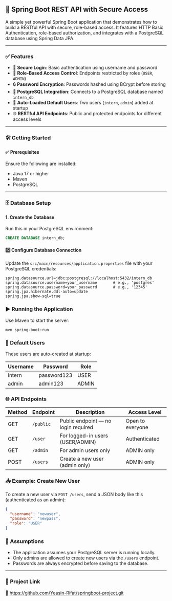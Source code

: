 ## 🚀 Spring Boot REST API with Secure Access

A simple yet powerful Spring Boot application that demonstrates how to build a RESTful API with secure, role-based access. It features HTTP Basic Authentication, role-based authorization, and integrates with a PostgreSQL database using Spring Data JPA.

---

### ✅ Features

- 🔐 **Secure Login**: Basic authentication using username and password
- 👥 **Role-Based Access Control**: Endpoints restricted by roles (`USER`, `ADMIN`)
- 🔒 **Password Encryption**: Passwords hashed using BCrypt before storing
- 🐘 **PostgreSQL Integration**: Connects to a PostgreSQL database named `intern_db`
- 👤 **Auto-Loaded Default Users**: Two users (`intern`, `admin`) added at startup
- 🌐 **RESTful API Endpoints**: Public and protected endpoints for different access levels

---

### 🛠️ Getting Started

#### ✅ Prerequisites

Ensure the following are installed:

- Java 17 or higher
- Maven
- PostgreSQL

---

### 🗄️ Database Setup

#### 1. Create the Database

Run this in your PostgreSQL environment:

```sql
CREATE DATABASE intern_db;

```

#### 2️⃣ Configure Database Connection

Update the `src/main/resources/application.properties` file with your PostgreSQL credentials:

```properties
spring.datasource.url=jdbc:postgresql://localhost:5432/intern_db
spring.datasource.username=your_username       # e.g., 'postgres'
spring.datasource.password=your_password       # e.g., '12345'
spring.jpa.hibernate.ddl-auto=update
spring.jpa.show-sql=true

```

### ▶️ Running the Application
Use Maven to start the server:
```
mvn spring-boot:run
```

### 👥 Default Users

These users are auto-created at startup:

| Username | Password     | Role  |
|----------|--------------|-------|
| intern   | password123  | USER  |
| admin    | admin123     | ADMIN |


### 🌐 API Endpoints

| Method | Endpoint   | Description                          | Access Level     |
|--------|------------|--------------------------------------|------------------|
| GET    | `/public`  | Public endpoint — no login required | Open to everyone |
| GET    | `/user`    | For logged-in users (USER/ADMIN)     | Authenticated    |
| GET    | `/admin`   | For admin users only                 | ADMIN only       |
| POST   | `/users`   | Create a new user (admin only)       | ADMIN only       |


### 📥 Example: Create New User

To create a new user via `POST /users`, send a JSON body like this (authenticated as an admin):

```json
{
  "username": "newuser",
  "password": "newpass",
  "role": "USER"
}
``` 

### 📝 Assumptions

- The application assumes your PostgreSQL server is running locally.
- Only admins are allowed to create new users via the `/users` endpoint.
- Passwords are always encrypted before saving to the database.

---

### 📎 Project Link

🔗 https://github.com/Yeasin-Rifat/springboot-project.git

